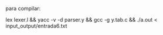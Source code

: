 para compilar:

lex lexer.l && yacc -v -d parser.y && gcc -g y.tab.c && ./a.out < input_output/entrada6.txt

